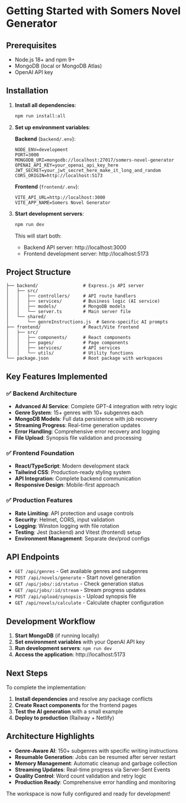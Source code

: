 # Getting Started with Somers Novel Generator

## Prerequisites

- Node.js 18+ and npm 9+
- MongoDB (local or MongoDB Atlas)
- OpenAI API key

## Installation

1. **Install all dependencies**:
   ```bash
   npm run install:all
   ```

2. **Set up environment variables**:

   **Backend** (`backend/.env`):
   ```env
   NODE_ENV=development
   PORT=3000
   MONGODB_URI=mongodb://localhost:27017/somers-novel-generator
   OPENAI_API_KEY=your_openai_api_key_here
   JWT_SECRET=your_jwt_secret_here_make_it_long_and_random
   CORS_ORIGIN=http://localhost:5173
   ```

   **Frontend** (`frontend/.env`):
   ```env
   VITE_API_URL=http://localhost:3000
   VITE_APP_NAME=Somers Novel Generator
   ```

3. **Start development servers**:
   ```bash
   npm run dev
   ```

   This will start both:
   - Backend API server: http://localhost:3000
   - Frontend development server: http://localhost:5173

## Project Structure

```
├── backend/                 # Express.js API server
│   ├── src/
│   │   ├── controllers/     # API route handlers
│   │   ├── services/        # Business logic (AI service)
│   │   ├── models/          # MongoDB models
│   │   └── server.ts        # Main server file
│   └── shared/
│       └── genreInstructions.js  # Genre-specific AI prompts
├── frontend/                # React/Vite frontend
│   ├── src/
│   │   ├── components/      # React components
│   │   ├── pages/           # Page components
│   │   ├── services/        # API services
│   │   └── utils/           # Utility functions
└── package.json             # Root package with workspaces
```

## Key Features Implemented

### ✅ Backend Architecture
- **Advanced AI Service**: Complete GPT-4 integration with retry logic
- **Genre System**: 15+ genres with 10+ subgenres each
- **MongoDB Models**: Full data persistence with job recovery
- **Streaming Progress**: Real-time generation updates
- **Error Handling**: Comprehensive error recovery and logging
- **File Upload**: Synopsis file validation and processing

### ✅ Frontend Foundation  
- **React/TypeScript**: Modern development stack
- **Tailwind CSS**: Production-ready styling system
- **API Integration**: Complete backend communication
- **Responsive Design**: Mobile-first approach

### ✅ Production Features
- **Rate Limiting**: API protection and usage controls
- **Security**: Helmet, CORS, input validation
- **Logging**: Winston logging with file rotation
- **Testing**: Jest (backend) and Vitest (frontend) setup
- **Environment Management**: Separate dev/prod configs

## API Endpoints

- `GET /api/genres` - Get available genres and subgenres
- `POST /api/novels/generate` - Start novel generation
- `GET /api/jobs/:id/status` - Check generation status
- `GET /api/jobs/:id/stream` - Stream progress updates
- `POST /api/upload/synopsis` - Upload synopsis file
- `GET /api/novels/calculate` - Calculate chapter configuration

## Development Workflow

1. **Start MongoDB** (if running locally)
2. **Set environment variables** with your OpenAI API key
3. **Run development servers**: `npm run dev`
4. **Access the application**: http://localhost:5173

## Next Steps

To complete the implementation:

1. **Install dependencies** and resolve any package conflicts
2. **Create React components** for the frontend pages
3. **Test the AI generation** with a small example
4. **Deploy to production** (Railway + Netlify)

## Architecture Highlights

- **Genre-Aware AI**: 150+ subgenres with specific writing instructions
- **Resumable Generation**: Jobs can be resumed after server restart
- **Memory Management**: Automatic cleanup and garbage collection
- **Streaming Updates**: Real-time progress via Server-Sent Events
- **Quality Control**: Word count validation and retry logic
- **Production Ready**: Comprehensive error handling and monitoring

The workspace is now fully configured and ready for development!
